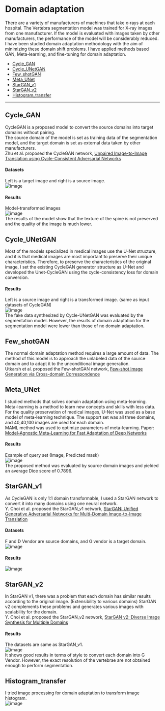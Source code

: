 Domain adaptation
=====================
There are a variety of manufacturers of machines that take x-rays at each hospital. The Vertebra segmentation model was trained for X-ray images from one manufacturer. If the model is evaluated with images taken by other manufacturers, the performance of the model will be considerably reduced. I have been studied domain adaptation methodology with the aim of minimizing these domain shift problems. I have applied methods based GAN, Meta-learning, and fine-tuning for domain adaptation. 
* [Cycle_GAN](#cycle_gan)
* [Cycle_UNetGAN](#cycle_unetgan)
* [Few_shotGAN](#few_shotgan)
* [Meta_UNet](#meta_unet)
* [StarGAN_v1](#stargan_v1)
* [StarGAN_v2](#stargan_v2)
* [Histogram_transfer](#histogram_transfer)
----------------------

## Cycle_GAN 
CycleGAN is a proposed model to convert the source domains into target domains without pairing.                     
The source domain of the model is set as training data of the segmentation model, and the target domain is set as external data taken by other manufacturers.       
Zhu et al. proposed the CycleGAN network, [Unpaired Image-to-Image Translation using Cycle-Consistent Adversarial Networks](https://arxiv.org/abs/1703.10593?amp=1)   

#### Datasets           
Left is a target image and right is a source image.        
![image](https://user-images.githubusercontent.com/48985628/187868064-b6ed95e9-16af-4eb3-9efa-319c16c2bdd0.png)
          
#### Results          
Model-transformed images                      
![image](https://user-images.githubusercontent.com/48985628/187868525-75071c49-9673-4911-a580-e907ecd5545f.png)             
The results of the model show that the texture of the spine is not preserved and the quality of the image is much lower.         

## Cycle_UNetGAN
Most of the models specialized in medical images use the U-Net structure, and it is that medical images are most important to preserve their unique characteristics. Therefore, to preserve the characteristics of the original image, I set the existing CycleGAN generator structure as U-Net and developed the Unet-CycleGAN using the cycle-consistency loss for domain conversion.       

#### Results       
Left is a source image and right is a transformed image. (same as input datasets of CycleGAN)                   
![image](https://user-images.githubusercontent.com/48985628/188071291-e1826349-c1ba-47bf-850d-9b573c24b67c.png)  
The fake data synthesized by Cycle-UNetGAN was evaluated by the segmentation model. However, the results of domain adaptation for the segmentation model were lower than those of no domain adaptation.

## Few_shotGAN
The normal domain adaptation method requires a large amount of data. The method of this model is to approach the unlabeled data of the source domain and to adapt it to the unconditional image generation.                    
Utkarsh et al. proposed the Few-shotGAN network, [Few-shot Image Generation via Cross-domain Correspondence](https://arxiv.org/abs/2104.06820)

## Meta_UNet
I studied methods that solves domain adaptation using meta-learning. Meta-learning is a method to learn new concepts and skills with less data. For the quality preservation of medical images, U-Net was used as a base model of meta-learning technique. The support set was all three domains, and 40,40,100 images are used for each domain.        
MAML method was used to optimize parameters of meta-learning. Paper: [Model-Agnostic Meta-Learning for Fast Adaptation of Deep Networks](https://arxiv.org/abs/1703.03400)             

#### Results         
Example of query set (Image, Predicted mask)                
![image](https://user-images.githubusercontent.com/48985628/188077740-84259a1f-34f6-4a39-bd4b-96cac7d0aaf4.png)              
The proposed method was evaluated by source domain images and yielded an average Dice score of 0.7896. 

## StarGAN_v1
As CycleGAN is only 1:1 domain transformable, I used a StarGAN network to convert it into many domains using one neural network.          
Y. Choi et al. proposed the StarGAN_v1 network, [StarGAN: Unified Generative Adversarial Networks for Multi-Domain Image-to-Image Translation](https://arxiv.org/abs/1711.09020)           
#### Datasets       
F and D Vendor are source domains, and G vendor is a target domain.           
![image](https://user-images.githubusercontent.com/48985628/188083639-6466fe91-1eb8-43dd-8ccc-08649c1e300a.png)

#### Results    
![image](https://user-images.githubusercontent.com/48985628/188081137-11df38a3-d423-44fe-a747-830a073451ae.png)

## StarGAN_v2
In StarGAN v1, there was a problem that each domain has similar results according to the original image. (Extensibility to various domains) StarGAN v2 complements these problems and generates various images with scalability for the domain.                     
Y. Choi et al. proposed the StarGAN_v2 network, [StarGAN v2: Diverse Image Synthesis for Multiple Domains](https://arxiv.org/abs/1912.01865)             

#### Results
The datasets are same as StarGAN_v1.            
![image](https://user-images.githubusercontent.com/48985628/188084256-2662c6a8-a105-439d-9f32-2ea7f42e6318.png)            
It shows good results in terms of style to convert each domain into G Vendor. However, the exact resolution of the vertebrae are not obtained enough to perform segmentation.     

## Histogram_transfer
I tried image processing for domain adaptation to transform image histogram.                         
![image](https://user-images.githubusercontent.com/48985628/188096230-bfd128e3-b4f7-435a-8e5f-9c71ddbea132.png)


